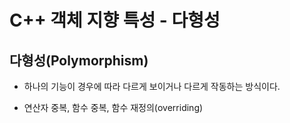 # C++ 객체 지향 특성 - 다형성

## 다형성(Polymorphism)

- 하나의 기능이 경우에 따라 다르게 보이거나 다르게 작동하는 방식이다.

- 연산자 중복, 함수 중복, 함수 재정의(overriding)